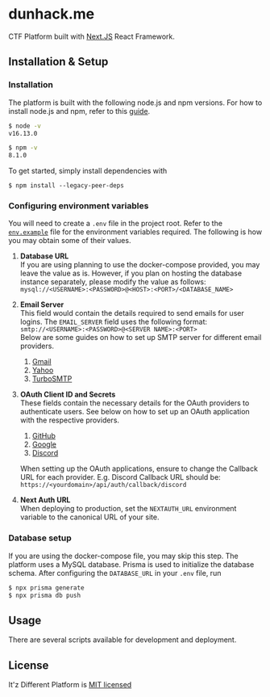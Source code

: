 # dunhack.me

CTF Platform built with [Next.JS](https://nextjs.org/) React Framework. 

## Installation & Setup

### Installation

The platform is built with the following node.js and npm versions. For how to install node.js and npm, refer to this [guide](https://docs.npmjs.com/downloading-and-installing-node-js-and-npm).

```bash
$ node -v
v16.13.0

$ npm -v
8.1.0
```

To get started, simply install dependencies with

```node
$ npm install --legacy-peer-deps
```

### Configuring environment variables

You will need to create a `.env` file in the project root. Refer to the [`env.example`](./env.example) file for the environment variables required. The following is how you may obtain some of their values.

1. **Database URL**    
   If you are using planning to use the docker-compose provided, you may leave the value as is. However, if you plan on hosting the database instance separately, please modify the value as follows:  
   ```mysql://<USERNAME>:<PASSWORD>@<HOST>:<PORT>/<DATABASE_NAME>```

2. **Email Server**  
   This field would contain the details required to send emails for user logins. The `EMAIL_SERVER` field uses the following format:  
   `smtp://<USERNAME>:<PASSWORD>@<SERVER NAME>:<PORT>`  
   Below are some guides on how to set up SMTP server for different email providers. 
   1. [Gmail](https://kb.synology.com/en-global/SRM/tutorial/How_to_use_Gmail_SMTP_server_to_send_emails_for_SRM)
   2. [Yahoo](https://serversmtp.com/smtp-yahoo/#:~:text=SMTP%20server%20address%3A%20smtp.mail,name%3A%20your%20Yahoo!%20Mail%20account)
   3. [TurboSMTP](https://serversmtp.com/step-by-step-tutorials/)

3. **OAuth Client ID and Secrets**  
   These fields contain the necessary details for the OAuth providers to authenticate users. See below on how to set up an OAuth application with the respective providers.  
   1. [GitHub](https://docs.github.com/en/developers/apps/building-oauth-apps/authorizing-oauth-apps)
   2. [Google](https://support.google.com/cloud/answer/6158849?hl=en)
   3. [Discord](https://discord.com/developers/docs/topics/oauth2)  
   
   When setting up the OAuth applications, ensure to change the Callback URL for each provider. E.g. Discord Callback URL should be: `https://<yourdomain>/api/auth/callback/discord`

4. **Next Auth URL**  
   When deploying to production, set the `NEXTAUTH_URL` environment variable to the canonical URL of your site.

### Database setup

If you are using the docker-compose file, you may skip this step. The platform uses a MySQL database. Prisma is used to initialize the database schema. After configuring the `DATABASE_URL` in your `.env` file, run

```bash
$ npx prisma generate
$ npx prisma db push
```

## Usage

There are several scripts available for development and deployment. 

## License

It'z Different Platform is [MIT licensed](./LICENSE)
